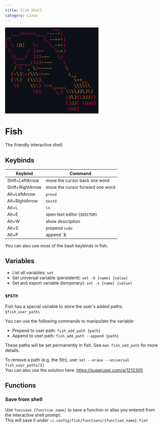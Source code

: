 ```yaml
---
title: Fish Shell
category: Linux
---
```


![](assets/fish.png)

# Fish
The friendly interactive shell.

## Keybinds

| Keybind          | Command                             |
|------------------|-------------------------------------|
| Shift+LeftArrow  | move the cursor back one word       |
| Shift+RightArrow | move the cursor forward one word    |
| Alt+LeftArrow    | `prevd`                             |
| Alt+RightArrow   | `nextd`                             |
| Alt+L            | `ls`                                |
| Alt+E            | open text editor (`$EDITOR`)        |
| Alt+W            | show description                    |
| Alt+S            | prepend `sudo `                     |
| Alt+P            | append `&| less`                    |

You can also use most of the bash keybinds in fish.


## Variables

- List all variables: `set`
- Set universal variable (persistent): `set -U {name} {value}`
- Set and export variable (temporary): `set -x {name} {value}`

### `$PATH`

Fish has a special variable to store the user's added paths: `$fish_user_paths`

You can use the following commands to manipulate the variable:

- Prepend to user path: `fish_add_path {path}`
- Append to user path: `fish_add_path --append {path}`

These paths will be set permanently in fish. See `man fish_add_path` for more details.

To remove a path (e.g. the 5th), use: `set --erase --universal fish_user_paths[5]`  
You can also use the solution here: https://superuser.com/a/1212305

## Functions

### Save from shell

Use `funcsave {function_name}` to save a function or alias you entered from the interactive shell prompt.  
This will save it under `~/.config/fish/functions/{function_name}.fish`